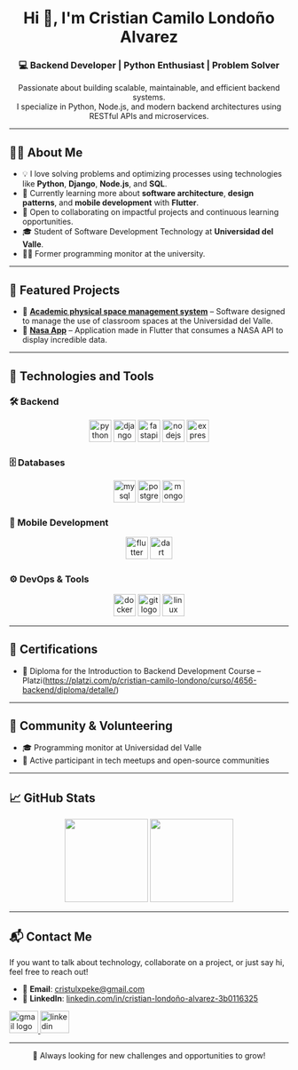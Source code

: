 <h1 align="center">Hi 👋, I'm Cristian Camilo Londoño Alvarez</h1>

<h3 align="center">💻 Backend Developer | Python Enthusiast | Problem Solver</h3>

<p align="center">
  Passionate about building scalable, maintainable, and efficient backend systems. <br>
  I specialize in Python, Node.js, and modern backend architectures using RESTful APIs and microservices.
</p>

---

## 👨‍💻 About Me

- 💡 I love solving problems and optimizing processes using technologies like **Python**, **Django**, **Node.js**, and **SQL**.
- 🌱 Currently learning more about **software architecture**, **design patterns**, and **mobile development** with **Flutter**.
- 🔎 Open to collaborating on impactful projects and continuous learning opportunities.
- 🎓 Student of Software Development Technology at **Universidad del Valle**.
- 👨‍🏫 Former programming monitor at the university.

---

## 🌟 Featured Projects

- 🚀 [**Academic physical space management system**](https://github.com/Jhon98E/sistema-de-gestion-de-espacios-fisicos-academicos) – Software designed to manage the use of classroom spaces at the Universidad del Valle.
- 📱 [**Nasa App**](https://github.com/CamiloLondono/nasa_app) – Application made in Flutter that consumes a NASA API to display incredible data.
  
---

## 🧰 Technologies and Tools

### 🛠️ Backend
<div align="center">
  <img src="https://skillicons.dev/icons?i=py" height="40" alt="python logo" />
  <img src="https://skillicons.dev/icons?i=django" height="40" alt="django logo" />
  <img src="https://skillicons.dev/icons?i=fastapi" height="40" alt="fastapi logo" />
  <img src="https://skillicons.dev/icons?i=nodejs" height="40" alt="nodejs logo" />
  <img src="https://skillicons.dev/icons?i=express" height="40" alt="express logo" />
</div>

### 🗄️ Databases
<div align="center">
  <img src="https://skillicons.dev/icons?i=mysql" height="40" alt="mysql logo" />
  <img src="https://skillicons.dev/icons?i=postgres" height="40" alt="postgresql logo" />
  <img src="https://skillicons.dev/icons?i=mongodb" height="40" alt="mongodb logo" />
</div>

### 📱 Mobile Development
<div align="center">
  <img src="https://skillicons.dev/icons?i=flutter" height="40" alt="flutter logo" />
  <img src="https://skillicons.dev/icons?i=dart" height="40" alt="dart logo" />
</div>

### ⚙️ DevOps & Tools
<div align="center">
  <img src="https://skillicons.dev/icons?i=docker" height="40" alt="docker logo" />
  <img src="https://skillicons.dev/icons?i=git" height="40" alt="git logo" />
  <img src="https://skillicons.dev/icons?i=linux" height="40" alt="linux logo" />
</div>

---

## 🏅 Certifications

- 🥇 Diploma for the Introduction to Backend Development Course – Platzi(https://platzi.com/p/cristian-camilo-londono/curso/4656-backend/diploma/detalle/)

---

## 🤝 Community & Volunteering

- 🎓 Programming monitor at Universidad del Valle
- 👥 Active participant in tech meetups and open-source communities

---

## 📈 GitHub Stats

<div align="center">
  <img src="https://github-readme-stats.vercel.app/api?username=CamiloLondono&show_icons=true&theme=radical&count_private=true" height="150" />
  <img src="https://github-readme-stats.vercel.app/api/top-langs/?username=CamiloLondono&layout=compact&theme=radical" height="150" />
</div>

---

## 📬 Contact Me

<p align="left">
  If you want to talk about technology, collaborate on a project, or just say hi, feel free to reach out!
</p>

- 📩 **Email**: [cristulxpeke@gmail.com](mailto:cristulxpeke@gmail.com)  
- 🔗 **LinkedIn**: [linkedin.com/in/cristian-londoño-alvarez-3b0116325](https://linkedin.com/in/cristian-londoño-alvarez-3b0116325/)

<div align="left">
  <a href="mailto:cristulxpeke@gmail.com" target="_blank">
    <img src="https://raw.githubusercontent.com/maurodesouza/profile-readme-generator/master/src/assets/icons/social/gmail/default.svg" width="52" height="40" alt="gmail logo" />
  </a>
  <a href="https://linkedin.com/in/cristian-londoño-alvarez-3b0116325" target="_blank">
    <img src="https://raw.githubusercontent.com/maurodesouza/profile-readme-generator/master/src/assets/icons/social/linkedin/default.svg" width="52" height="40" alt="linkedin logo" />
  </a>
</div>

---

<p align="center">🚀 Always looking for new challenges and opportunities to grow!</p>
